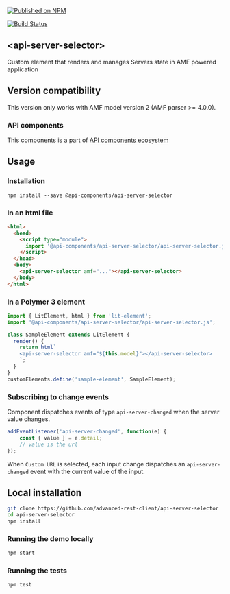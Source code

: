 [![Published on NPM](https://img.shields.io/npm/v/@api-components/api-server-selector.svg)](https://www.npmjs.com/package/@api-components/api-server-selector)

[![Build Status](https://travis-ci.org/advanced-rest-client/api-server-selector.svg?branch=stage)](https://travis-ci.org/advanced-rest-client/api-server-selector)


## &lt;api-server-selector&gt;

Custom element that renders and manages Servers state in AMF powered application

## Version compatibility

This version only works with AMF model version 2 (AMF parser >= 4.0.0).

### API components

This components is a part of [API components ecosystem](https://elements.advancedrestclient.com/)

## Usage

### Installation
```
npm install --save @api-components/api-server-selector
```

### In an html file

```html
<html>
  <head>
    <script type="module">
      import '@api-components/api-server-selector/api-server-selector.js';
    </script>
  </head>
  <body>
    <api-server-selector amf="..."></api-server-selector>
  </body>
</html>
```

### In a Polymer 3 element

```js
import { LitElement, html } from 'lit-element';
import '@api-components/api-server-selector/api-server-selector.js';

class SampleElement extends LitElement {
  render() {
    return html`
    <api-server-selector amf="${this.model}"></api-server-selector>
    `;
  }
}
customElements.define('sample-element', SampleElement);
```

### Subscribing to change events

Component dispatches events of type `api-server-changed` when the server value changes.

```js
addEventListener('api-server-changed', function(e) {
    const { value } = e.detail;
    // value is the url
});
```

When `Custom URL` is selected, each input change dispatches an `api-server-changed` event with the current value of the input.

## Local installation

```sh
git clone https://github.com/advanced-rest-client/api-server-selector
cd api-server-selector
npm install
```

### Running the demo locally

```sh
npm start
```

### Running the tests
```sh
npm test
```
